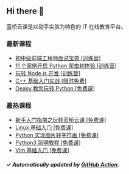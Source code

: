 ## Hi there 👋

蓝桥云课是以动手实验为特色的 IT 在线教育平台。

### 最新课程

<!-- LATEST:START -->
- [初中级前端工程师面试宝典 [训练营]](https://www.lanqiao.cn/courses/4452/)
- [11 个案例开启 Python 爬虫初体验 [训练营]](https://www.lanqiao.cn/courses/3086/)
- [玩转 Node.js 开发 [训练营]](https://www.lanqiao.cn/courses/5349/)
- [C++ 基础入门实战 [限时免费]](https://www.lanqiao.cn/courses/2752/)
- [Oeasy 教您玩转 Python [免费课]](https://www.lanqiao.cn/courses/3584/)
<!-- LATEST:END -->

### 最热课程

<!-- HOTEST:START -->
- [新手入门指南之玩转蓝桥云课 [免费课]](https://www.lanqiao.cn/courses/63/)
- [Linux 基础入门 [免费课]](https://www.lanqiao.cn/courses/1/)
- [Python 实现图片转字符画 [免费课]](https://www.lanqiao.cn/courses/370/)
- [Python3 简明教程 [免费课]](https://www.lanqiao.cn/courses/596/)
- [Vim 基础入门 [免费课]](https://www.lanqiao.cn/courses/2/)
<!-- HOTEST:END -->

##### ✓ Automatically updated by [GitHub Action](https://github.com/lanqiao-courses/.github/actions/workflows/update.yml).

